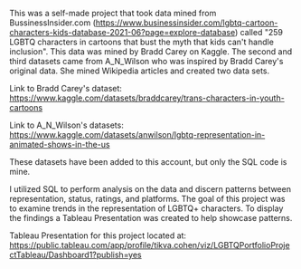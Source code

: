This was a self-made project that took data mined from BussinessInsider.com (https://www.businessinsider.com/lgbtq-cartoon-characters-kids-database-2021-06?page=explore-database) called "259 LGBTQ characters in cartoons that bust the myth that kids can't handle inclusion".  This data was mined by Bradd Carey on Kaggle.
The second and third datasets came from A_N_Wilson who was inspired by Bradd Carey's original data.  She mined Wikipedia articles and created two data sets. 

Link to Bradd Carey's dataset: https://www.kaggle.com/datasets/braddcarey/trans-characters-in-youth-cartoons

Link to A_N_Wilson's datasets: https://www.kaggle.com/datasets/anwilson/lgbtq-representation-in-animated-shows-in-the-us

These datasets have been added to this account, but only the SQL code is mine.

I utilized SQL to perform analysis on the data and discern patterns between representation, status, ratings, and platforms. The goal of this project was to examine trends in the representation of LGBTQ+ characters.  To display the findings a Tableau Presentation was created to help showcase patterns.  

Tableau Presentation for this project located at: https://public.tableau.com/app/profile/tikva.cohen/viz/LGBTQPortfolioProjectTableau/Dashboard1?publish=yes

